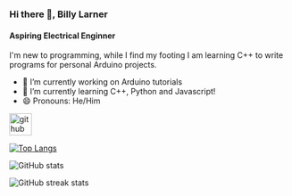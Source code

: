 ### Hi there 👋, Billy Larner
#### Aspiring Electrical Enginner


I'm new to programming, while I find my footing I am learning C++ to write programs for personal Arduino projects.

- 🔭 I’m currently working on Arduino tutorials 
- 🌱 I’m currently learning C++, Python and Javascript!
- 😄 Pronouns: He/Him 


[<img src='https://cdn.jsdelivr.net/npm/simple-icons@3.0.1/icons/github.svg' alt='github' height='40'>](https://github.com/BillyLarner)  

[![Top Langs](https://github-readme-stats.vercel.app/api/top-langs/?username=BillyLarner)](https://github.com/anuraghazra/github-readme-stats)

![GitHub stats](https://github-readme-stats.vercel.app/api?username=BillyLarner&show_icons=true&theme=shadow_green)  

![GitHub streak stats](https://streak-stats.demolab.com/?user=BillyLarner)  

